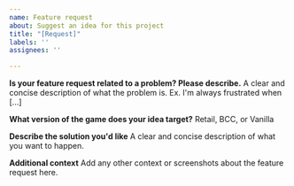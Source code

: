 ```yaml
---
name: Feature request
about: Suggest an idea for this project
title: "[Request]"
labels: ''
assignees: ''

---
```


**Is your feature request related to a problem? Please describe.**
A clear and concise description of what the problem is. Ex. I'm always frustrated when [...]

**What version of the game does your idea target?**
Retail, BCC, or Vanilla

**Describe the solution you'd like**
A clear and concise description of what you want to happen.

**Additional context**
Add any other context or screenshots about the feature request here.
